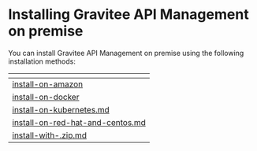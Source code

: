# Installing Gravitee API Management on premise

You can install Gravitee API Management on premise using the following installation methods:

<table data-view="cards"><thead><tr><th data-type="content-ref"></th></tr></thead><tbody><tr><td><a href="install-on-amazon/">install-on-amazon</a></td></tr><tr><td><a href="install-on-docker/">install-on-docker</a></td></tr><tr><td><a href="install-on-kubernetes.md">install-on-kubernetes.md</a></td></tr><tr><td><a href="install-on-red-hat-and-centos.md">install-on-red-hat-and-centos.md</a></td></tr><tr><td><a href="install-with-.zip.md">install-with-.zip.md</a></td></tr></tbody></table>
